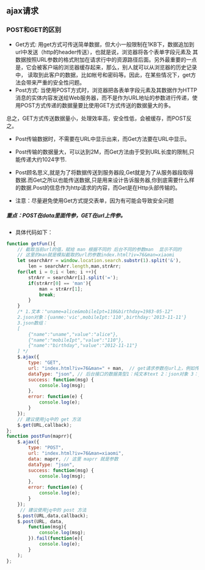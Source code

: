 ## ajax请求
### POST和GET的区别
- Get方式: 
用get方式可传送简单数据，但大小一般限制在1KB下，数据追加到url中发送（http的header传送），也就是说，浏览器将各个表单字段元素及 
其数据按照URL参数的格式附加在请求行中的资源路径后面。另外最重要的一点是，它会被客户端的浏览器缓存起来，那么，别人就可以从浏览器的历史记录中， 
读取到此客户的数据，比如帐号和密码等。因此，在某些情况下，get方法会带来严重的安全性问题。 
- Post方式: 
当使用POST方式时，浏览器把各表单字段元素及其数据作为HTTP消息的实体内容发送给Web服务器，而不是作为URL地址的参数进行传递，使用POST方式传递的数据量要比使用GET方式传送的数据量大的多。 

总之，GET方式传送数据量小，处理效率高，安全性低，会被缓存，而POST反之。 

- Post传输数据时，不需要在URL中显示出来，而Get方法要在URL中显示。 

- Post传输的数据量大，可以达到2M，而Get方法由于受到URL长度的限制,只能传递大约1024字节. 

- Post顾名思义,就是为了将数据传送到服务器段,Get就是为了从服务器段取得数据.而Get之所以也能传送数据,只是用来设计告诉服务器,你到底需要什么样的数据.Post的信息作为http请求的内容，而Get是在Http头部传输的。 

- 注意：尽量避免使用Get方式提交表单，因为有可能会导致安全问题 

##### 重点：POST在data里面传参，GET在url上传参。

- 具体代码如下：
``` javascript
function getFun(){
    // 截取当前url的值，赋给 man 根据不同的 后台不同的参数man  显示不同的
    // 这里的man就是模拟截取的url的参数index.html?iv=76&man=xiaomi
    let searchArr = window.location.search.substr(1).split('&'),
        len = searchArr.length,man,strArr;
    for(let i = 0;i < len; i ++){
        strArr = searchArr[i].split('=');
        if(strArr[0] == 'man'){
            man = strArr[1];
            break;
        }
    }
    /* 1.文本："uname=alice&mobileIpt=110&birthday=1983-05-12"
    2.json对象：{uanme:'vic',mobileIpt:'110',birthday:'2013-11-11'}
    3.json数组：
    [
        {"name":"uname","value":"alice"},
        {"name":"mobileIpt","value":"110"},   
        {"name":"birthday","value":"2012-11-11"}
    ] */
    $.ajax({
        type: "GET",
        url: "index.html?iv=76&man=" + man,  // get请求参数在url上，例如传的参数man
        dataType: "json", // 后台接口的数据类型1：纯文本text 2：json对象 3：json数组
        success: function(msg) {
            console.log(msg);
        },
        error: function(e) {
            console.log(e);
        }
    });
    // 建议使用jq中的 get 方法
    $.get(URL,callback);
};
function postFun(maprr){
    $.ajax({
        type: "POST",
        url: "index.html?iv=76&man=xiaomi",
        data: maprr, // 这里 maprr 就是参数
        dataType: "json",
        success: function(msg) {
            console.log(msg);
        },
        error: function(e) {
            console.log(e);
        }
    });
     // 建议使用jq中的 post 方法 
    $.post(URL,data,callback);
    $.post(URL, data, 
        function(msg){
            console.log(msg);
        }).fail(function(e){
            console.log(e);
        }
    );
};
```